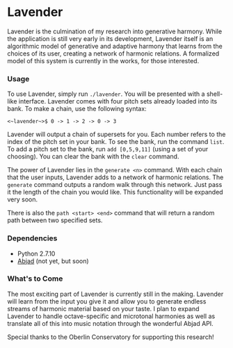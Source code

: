 # Lavender
Lavender is the culmination of my research into generative harmony. While the application is still very early in its development, Lavender itself is an algorithmic model of generative and adaptive harmony that learns from the choices of its user, creating a network of harmonic relations. A formalized model of this system is currently in the works, for those interested.

### Usage
To use Lavender, simply run `./lavender`. You will be presented with a shell-like interface.
Lavender comes with four pitch sets already loaded into its bank. To make a chain, use the following syntax:
```
<~lavender~>$ 0 -> 1 -> 2 -> 0 -> 3
```
Lavender will output a chain of supersets for you. Each number refers to the index of the pitch set in your bank. To see the bank, run the command `list`. To add a pitch set to the bank, run `add [0,5,9,11]` (using a set of your choosing). You can clear the bank with the `clear` command.

The power of Lavender lies in the `generate <n>` command. With each chain that the user inputs, Lavender adds to a network of harmonic relations. The `generate` command outputs a random walk through this network. Just pass it the length of the chain you would like. This functionality will be expanded very soon.

There is also the `path <start> <end>` command that will return a random path between two specified sets.

### Dependencies
* Python 2.7.10
* [Abjad](http://abjad.mbrsi.org/) (not yet, but soon)

### What's to Come
The most exciting part of Lavender is currently still in the making. Lavender will learn from the input you give it and allow you to generate endless streams of harmonic material based on your taste. I plan to expand Lavender to handle octave-specific and microtonal harmonies as well as translate all of this into music notation through the wonderful Abjad API. 

Special thanks to the Oberlin Conservatory for supporting this research!
